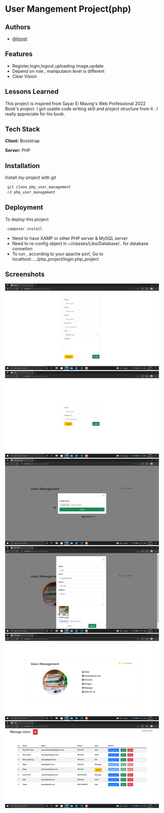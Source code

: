 
# User Mangement Project(php)




## Authors

- [@lionel](https://www.github.com/myominhtoo)


## Features

- Register,login,logout,uploading image,update
- Depend on role , manipulaion level is different
- Clear Vision


## Lessons Learned

This project is inspired from Sayar Ei Maung's Web Professional 2022 Book's project.
I got usable code writing skill and project structure from it . I really 
appreciate for his book.


## Tech Stack

**Client:** Bootstrap

**Server:** PHP


## Installation

Install my-project with git

```bash
 git clone php_user_management
 cd php_user_management
```
    
## Deployment

To deploy this project 

```bash
 composer install
```
- Need to have XAMP or other PHP server & MySQL server
- Need to re-config object in ~/classes/Libs/Database/.. for database connetion
- To run , according to your apache port, Go to localhost:..../php_project/login.php_project



## Screenshots

![Register Page](https://github.com/myominhtoo/php_user_management/blob/master/actions/photos/ss1.png)
![Login Page](https://github.com/myominhtoo/php_user_management/blob/master/actions/photos/ss2.png)
![Upload](https://github.com/myominhtoo/php_user_management/blob/master/actions/photos/ss3.png)
![Update](https://github.com/myominhtoo/php_user_management/blob/master/actions/photos/ss4.png)
![Profile](https://github.com/myominhtoo/php_user_management/blob/master/actions/photos/ss5.png)
![Admin Panel](https://github.com/myominhtoo/php_user_management/blob/master/actions/photos/ss6.png)
